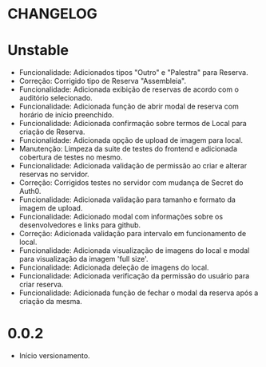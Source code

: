 # CHANGELOG

# Unstable
* Funcionalidade: Adicionados tipos "Outro" e "Palestra" para Reserva.
* Correção: Corrigido tipo de Reserva "Assembleia".
* Funcionalidade: Adicionada exibição de reservas de acordo com o auditório selecionado.
* Funcionalidade: Adicionada função de abrir modal de reserva com horário de início preenchido.
* Funcionalidade: Adicionada confirmação sobre termos de Local para criação de Reserva.
* Funcionalidade: Adicionada opção de upload de imagem para local.
* Manutenção: Limpeza da suite de testes do frontend e adicionada cobertura de testes no mesmo.
* Funcionalidade: Adicionada validação de permissão ao criar e alterar reservas no servidor.
* Correção: Corrigidos testes no servidor com mudança de Secret do Auth0.
* Funcionalidade: Adicionada validação para tamanho e formato da imagem de upload.
* Funcionalidade: Adicionado modal com informações sobre os desenvolvedores e links para github.
* Correção: Adicionada validação para intervalo em funcionamento de local.
* Funcionalidade: Adicionada visualização de imagens do local e modal para visualização da imagem 'full size'.
* Funcionalidade: Adicionada deleção de imagens do local.
* Funcionalidade: Adicionada verificação da permissão do usuário para criar reserva.
* Funcionalidade: Adicionada função de fechar o modal da reserva após a criação da mesma.

# 0.0.2
* Início versionamento.
